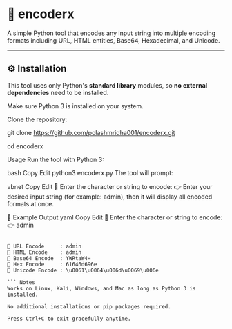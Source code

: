 # 🔐 encoderx

A simple Python tool that encodes any input string into multiple encoding formats including URL, HTML entities, Base64, Hexadecimal, and Unicode.

---

## ⚙️ Installation

This tool uses only Python's **standard library** modules, so **no external dependencies** need to be installed.

Make sure Python 3 is installed on your system.

Clone the repository:

git clone https://github.com/polashmridha001/encoderx.git

cd encoderx

Usage
Run the tool with Python 3:

bash
Copy
Edit
python3 encoderx.py
The tool will prompt:

vbnet
Copy
Edit
🔹 Enter the character or string to encode: 👉
Enter your desired input string (for example: admin), then it will display all encoded formats at once.

🧪 Example Output
yaml
Copy
Edit
🔹 Enter the character or string to encode: 👉 admin

```Encoding Result:

🔸 URL Encode     : admin
🔸 HTML Encode    : admin
🔸 Base64 Encode  : YWRtaW4=
🔸 Hex Encode     : 61646d696e
🔸 Unicode Encode : \u0061\u0064\u006d\u0069\u006e

``` Notes
Works on Linux, Kali, Windows, and Mac as long as Python 3 is installed.

No additional installations or pip packages required.

Press Ctrl+C to exit gracefully anytime.
